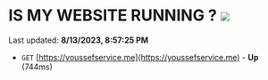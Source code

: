 # IS MY WEBSITE RUNNING ? [![](https://img.shields.io/static/v1?label=Sponsor&message=%E2%9D%A4&logo=GitHub&color=%23fe8e86)](https://github.com/sponsors/<username>)

Last updated: **8/13/2023, 8:57:25 PM**

- `GET` [https://youssefservice.me](https://youssefservice.me) - **Up** (744ms)
